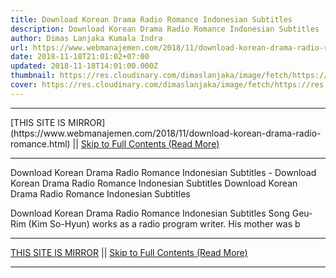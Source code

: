 ```yaml
---
title: Download Korean Drama Radio Romance Indonesian Subtitles
description: Download Korean Drama Radio Romance Indonesian Subtitles
author: Dimas Lanjaka Kumala Indra
url: https://www.webmanajemen.com/2018/11/download-korean-drama-radio-romance.html
date: 2018-11-18T21:01:02+07:00
updated: 2018-11-18T14:01:00.000Z
thumbnail: https://res.cloudinary.com/dimaslanjaka/image/fetch/https://res.cloudinary.com/practicaldev/image/fetch/www.dramaencode.com/wp-content/uploads/2018/01/Download-Drama-Korea-Radio-Romance-Subtitle-Indonesia.jpg?resize=678%2C381&ssl=1
cover: https://res.cloudinary.com/dimaslanjaka/image/fetch/https://res.cloudinary.com/practicaldev/image/fetch/www.dramaencode.com/wp-content/uploads/2018/01/Download-Drama-Korea-Radio-Romance-Subtitle-Indonesia.jpg?resize=678%2C381&ssl=1
---
```


<hr/> [THIS SITE IS MIRROR](https://www.webmanajemen.com/2018/11/download-korean-drama-radio-romance.html) || <a href="https://www.webmanajemen.com/2018/11/download-korean-drama-radio-romance.html" rel="follow" class="button" id="read-more">Skip to Full Contents (Read More)</a> <hr/> Download Korean Drama Radio Romance Indonesian Subtitles - Download Korean Drama Radio Romance Indonesian Subtitles Download Korean Drama Radio Romance Indonesian Subtitles 
 
  
 Download Korean Drama Radio Romance Indonesian Subtitles 
  Song Geu-Rim (Kim So-Hyun) works as a radio program writer. His mother was b <hr/> [THIS SITE IS MIRROR](https://www.webmanajemen.com/2018/11/download-korean-drama-radio-romance.html) || <a href="https://www.webmanajemen.com/2018/11/download-korean-drama-radio-romance.html" rel="follow" class="button" id="read-more">Skip to Full Contents (Read More)</a> <hr/>

<script>
    if (location.host.includes('dimaslanjaka12')) {
      location.replace('https://www.webmanajemen.com/2018/11/download-korean-drama-radio-romance.html');
    }
  </script>